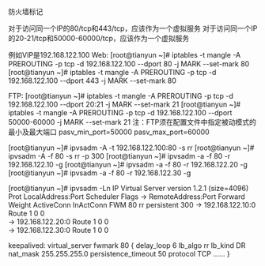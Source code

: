 
​防​火墙标​记 

对于访问同一个IP的80/tcp和443/tcp，应该作为一个虚拟服务
对于访问同一个IP的20-21/tcp和50000-60000/tcp，应该作为一个虚拟服务

例如VIP是192.168.122.100
Web:
[root@tianyun ~]# iptables -t mangle -A PREROUTING -p tcp -d 192.168.122.100 --dport 80 -j MARK --set-mark 80
[root@tianyun ~]# iptables -t mangle -A PREROUTING -p tcp -d 192.168.122.100 --dport 443 -j MARK --set-mark 80

FTP:
[root@tianyun ~]# iptables -t mangle -A PREROUTING -p tcp -d 192.168.122.100 --dport 20:21 -j MARK --set-mark 21
[root@tianyun ~]# iptables -t mangle -A PREROUTING -p tcp -d 192.168.122.100 --dport 50000-60000 -j MARK --set-mark 21
注：FTP须在配置文件中指定被动模式的最小及最大端口
pasv_min_port=50000
pasv_max_port=60000

[root@tianyun ~]# ipvsadm -A -t 192.168.122.100:80 -s rr
[root@tianyun ~]# ipvsadm -A -f 80 -s rr -p 300
[root@tianyun ~]# ipvsadm -a -f 80 -r 192.168.122.10 -g	
[root@tianyun ~]# ipvsadm -a -f 80 -r 192.168.122.20 -g
[root@tianyun ~]# ipvsadm -a -f 80 -r 192.168.122.30 -g

[root@tianyun ~]# ipvsadm -Ln
IP Virtual Server version 1.2.1 (size=4096)
Prot LocalAddress:Port Scheduler Flags
  -> RemoteAddress:Port           Forward Weight ActiveConn InActConn
FWM  80 rr persistent 300
  -> 192.168.122.10:0             Route   1      0          0         
  -> 192.168.122.20:0             Route   1      0          0         
  -> 192.168.122.30:0             Route   1      0          0      
  
  
keepalived: 
virtual_server fwmark 80 {
    delay_loop 6
    lb_algo rr
    lb_kind DR
    nat_mask 255.255.255.0
    persistence_timeout 50
    protocol TCP
    ......
}




